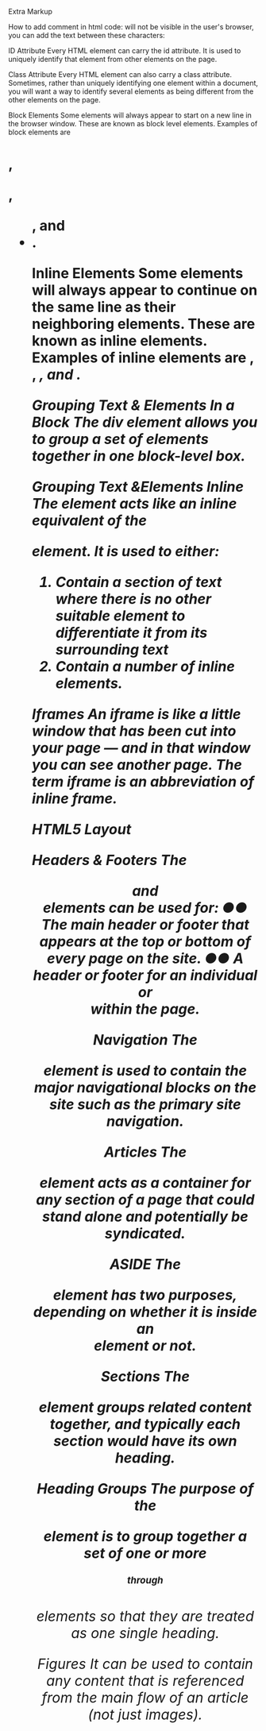 Extra Markup

How to add comment in html code:
will not be visible in the user's browser, you can add the text between these characters:
<!-- comment goes here -->

ID Attribute
Every HTML element can carry the id attribute. It is used to uniquely identify that element from other elements on the page.

Class Attribute
Every HTML element can also carry a class attribute. Sometimes, rather than uniquely identifying one element within a document, you will want a way to identify several elements as being different from the other elements on the page.

Block Elements
Some elements will always appear to start on a new line in the browser window. These are known as block level elements.
Examples of block elements are<h1>, <p>, <ul>, and <li>.

Inline Elements
Some elements will always appear to continue on the same line as their neighboring elements. These are known as inline elements. Examples of inline elements are <a>, <b>, <em>, and <img>.

Grouping Text & Elements In a Block
The div element allows you to group a set of elements together in one block-level box.


Grouping Text &Elements Inline
The <span> element acts like an inline equivalent of the <div> element. It is used to either:
1. Contain a section of text where there is no other suitable element to differentiate it from its surrounding text
2. Contain a number of inline elements.

Iframes
An iframe is like a little window that has been cut into your page — and in that window you can see another page. The term iframe is an abbreviation of inline frame.

HTML5 Layout

Headers & Footers
The <header> and <footer> elements can be used for:
●● The main header or footer that appears at the top or bottom of every page on the site.
●● A header or footer for an individual <article> or <section> within the page.


Navigation
The <nav> element is used to contain the major navigational blocks on the site such as the primary site navigation.


Articles
The <article> element acts as a container for any section of a page that could stand alone and potentially be syndicated.

ASIDE
The <aside> element has two purposes, depending on whether it is inside an <article> element or not.

Sections
The <section> element groups related content together, and typically each section would have its own heading.

Heading Groups
The purpose of the <hgroup> element is to group together a set of one or more <h1> through <h6> elements so that they are treated as one single heading.

Figures
It can be used to contain any content that is referenced from the main flow of an article (not just images).
